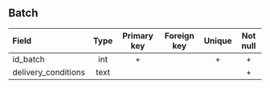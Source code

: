 ## Batch

|Field|Type|Primary key|Foreign key|Unique|Not null|
|:-----|:----:|:-----------:|:-----------:|:------:|:-------:|
|id_batch|int|+| |+|+|
|delivery_conditions|text| | | |+|


